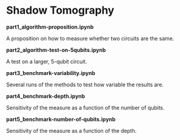 # Shadow Tomography

**part1_algorithm-proposition.ipynb**

A proposition on how to measure whether two circuits are the same.

**part2_algorithm-test-on-5qubits.ipynb**

A test on a larger, 5-qubit circuit.

**part3_benchmark-variability.ipynb**

Several runs of the methods to test how variable the results are.

**part4_benchmark-depth.ipynb**

Sensitivity of the measure as a function of the number of qubits.

**part5_benchmark-number-of-qubits.ipynb**

Sensitivity of the measure as a function of the depth.

